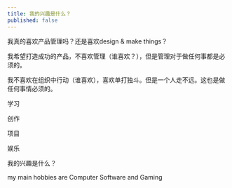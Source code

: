 ```yaml
---
title: 我的兴趣是什么？
published: false
---
```

我真的喜欢产品管理吗？还是喜欢design & make things？

我希望打造成功的产品，不喜欢管理（谁喜欢？），但是管理对于做任何事都是必须的。

我不喜欢在组织中行动（谁喜欢），喜欢单打独斗。但是一个人走不远。这也是做任何事情必须的。

学习

创作

项目

娱乐

我的兴趣是什么？

my main hobbies are Computer Software and Gaming
